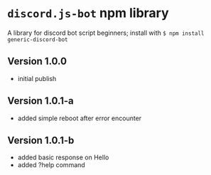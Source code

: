 # `discord.js-bot` npm library
A library for discord bot script beginners; install with `$ npm install generic-discord-bot`

## Version 1.0.0
- initial publish

## Version 1.0.1-a
- added simple reboot after error encounter

## Version 1.0.1-b
- added basic response on Hello
- added ?help command
